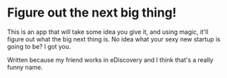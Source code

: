 # Figure out the next big thing!

This is an app that will take some idea you give it, and using magic, it'll figure out what the big next thing is. No idea what your sexy new startup is going to be? I got you.

Written because my friend works in eDiscovery and I think that's a really funny name.
